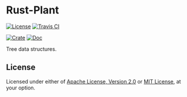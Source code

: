 # Rust-Plant

[![License]](#license)
[![Travis CI]](https://travis-ci.com/yangby-cryptape/rust-plant)

[![Crate]](https://crates.io/crates/plant)
[![Doc]](https://docs.rs/plant)

Tree data structures.

[License]: https://img.shields.io/badge/License-Apache--2.0%20OR%20MIT-blue.svg
[Travis CI]: https://img.shields.io/travis/com/yangby-cryptape/rust-plant.svg
[Crate]: https://img.shields.io/crates/v/plant.svg
[Doc]: https://docs.rs/plant/badge.svg

## License

Licensed under either of [Apache License, Version 2.0] or [MIT License], at
your option.

[Apache License, Version 2.0]: LICENSE-APACHE
[MIT License]: LICENSE-MIT
